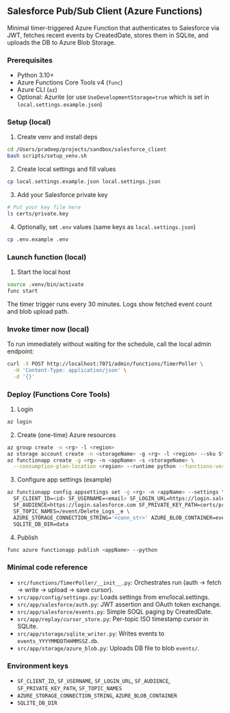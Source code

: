 ## Salesforce Pub/Sub Client (Azure Functions)

Minimal timer-triggered Azure Function that authenticates to Salesforce via JWT, fetches recent events by CreatedDate, stores them in SQLite, and uploads the DB to Azure Blob Storage.

### Prerequisites
- Python 3.10+
- Azure Functions Core Tools v4 (`func`)
- Azure CLI (`az`)
- Optional: Azurite (or use `UseDevelopmentStorage=true` which is set in `local.settings.example.json`)

### Setup (local)
1) Create venv and install deps
```bash
cd /Users/pradeep/projects/sandbox/salesforce_client
bash scripts/setup_venv.sh
```

2) Create local settings and fill values
```bash
cp local.settings.example.json local.settings.json
```

3) Add your Salesforce private key
```bash
# Put your key file here
ls certs/private.key
```

4) Optionally, set `.env` values (same keys as `local.settings.json`)
```bash
cp .env.example .env
```

### Launch function (local)
1) Start the local host
```bash
source .venv/bin/activate
func start
```

The timer trigger runs every 30 minutes. Logs show fetched event count and blob upload path.

### Invoke timer now (local)
To run immediately without waiting for the schedule, call the local admin endpoint:
```bash
curl -X POST http://localhost:7071/admin/functions/TimerPoller \
  -H 'Content-Type: application/json' \
  -d '{}'
```

### Deploy (Functions Core Tools)
1) Login
```bash
az login
```

2) Create (one-time) Azure resources
```bash
az group create -n <rg> -l <region>
az storage account create -n <storageName> -g <rg> -l <region> --sku Standard_LRS
az functionapp create -g <rg> -n <appName> -s <storageName> \
  --consumption-plan-location <region> --runtime python --functions-version 4
```

3) Configure app settings (example)
```bash
az functionapp config appsettings set -g <rg> -n <appName> --settings \
  SF_CLIENT_ID=<id> SF_USERNAME=<email> SF_LOGIN_URL=https://login.salesforce.com \
  SF_AUDIENCE=https://login.salesforce.com SF_PRIVATE_KEY_PATH=certs/private.key \
  SF_TOPIC_NAMES=/event/Delete_Logs__e \
  AZURE_STORAGE_CONNECTION_STRING='<conn_str>' AZURE_BLOB_CONTAINER=events \
  SQLITE_DB_DIR=data
```

4) Publish
```bash
func azure functionapp publish <appName> --python
```

### Minimal code reference
- `src/functions/TimerPoller/__init__.py`: Orchestrates run (auth → fetch → write → upload → save cursor).
- `src/app/config/settings.py`: Loads settings from env/local.settings.
- `src/app/salesforce/auth.py`: JWT assertion and OAuth token exchange.
- `src/app/salesforce/events.py`: Simple SOQL paging by CreatedDate.
- `src/app/replay/cursor_store.py`: Per-topic ISO timestamp cursor in SQLite.
- `src/app/storage/sqlite_writer.py`: Writes events to `events_YYYYMMDDTHHMMSSZ.db`.
- `src/app/storage/azure_blob.py`: Uploads DB file to blob `events/`.

### Environment keys
- `SF_CLIENT_ID`, `SF_USERNAME`, `SF_LOGIN_URL`, `SF_AUDIENCE`, `SF_PRIVATE_KEY_PATH`, `SF_TOPIC_NAMES`
- `AZURE_STORAGE_CONNECTION_STRING`, `AZURE_BLOB_CONTAINER`
- `SQLITE_DB_DIR`